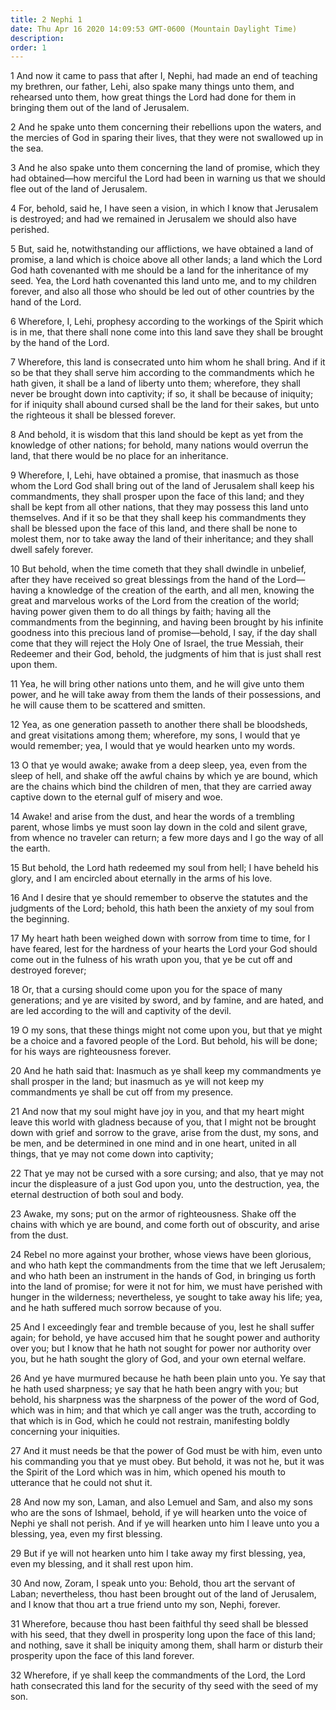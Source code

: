 ```yaml
---
title: 2 Nephi 1
date: Thu Apr 16 2020 14:09:53 GMT-0600 (Mountain Daylight Time)
description: 
order: 1
---
```


<p>
  1 And now it came to pass that after I, Nephi, had made an end of teaching my
  brethren, our father, Lehi, also spake many things unto them, and rehearsed
  unto them, how great things the Lord had done for them in bringing them out of
  the land of Jerusalem.
</p>
<p>
  2 And he spake unto them concerning their rebellions upon the waters, and the
  mercies of God in sparing their lives, that they were not swallowed up in the
  sea.
</p>
<p>
  3 And he also spake unto them concerning the land of promise, which they had
  obtained&#x2014;how merciful the Lord had been in warning us that we should
  flee out of the land of Jerusalem.
</p>
<p>
  4 For, behold, said he, I have seen a vision, in which I know that Jerusalem
  is destroyed; and had we remained in Jerusalem we should also have perished.
</p>
<p>
  5 But, said he, notwithstanding our afflictions, we have obtained a land of
  promise, a land which is choice above all other lands; a land which the Lord
  God hath covenanted with me should be a land for the inheritance of my seed.
  Yea, the Lord hath covenanted this land unto me, and to my children forever,
  and also all those who should be led out of other countries by the hand of the
  Lord.
</p>
<p>
  6 Wherefore, I, Lehi, prophesy according to the workings of the Spirit which
  is in me, that there shall none come into this land save they shall be brought
  by the hand of the Lord.
</p>
<p>
  7 Wherefore, this land is consecrated unto him whom he shall bring. And if it
  so be that they shall serve him according to the commandments which he hath
  given, it shall be a land of liberty unto them; wherefore, they shall never be
  brought down into captivity; if so, it shall be because of iniquity; for if
  iniquity shall abound cursed shall be the land for their sakes, but unto the
  righteous it shall be blessed forever.
</p>
<p>
  8 And behold, it is wisdom that this land should be kept as yet from the
  knowledge of other nations; for behold, many nations would overrun the land,
  that there would be no place for an inheritance.
</p>
<p>
  9 Wherefore, I, Lehi, have obtained a promise, that inasmuch as those whom the
  Lord God shall bring out of the land of Jerusalem shall keep his commandments,
  they shall prosper upon the face of this land; and they shall be kept from all
  other nations, that they may possess this land unto themselves. And if it so
  be that they shall keep his commandments they shall be blessed upon the face
  of this land, and there shall be none to molest them, nor to take away the
  land of their inheritance; and they shall dwell safely forever.
</p>
<p>
  10 But behold, when the time cometh that they shall dwindle in unbelief, after
  they have received so great blessings from the hand of the Lord&#x2014;having
  a knowledge of the creation of the earth, and all men, knowing the great and
  marvelous works of the Lord from the creation of the world; having power given
  them to do all things by faith; having all the commandments from the
  beginning, and having been brought by his infinite goodness into this precious
  land of promise&#x2014;behold, I say, if the day shall come that they will
  reject the Holy One of Israel, the true Messiah, their Redeemer and their God,
  behold, the judgments of him that is just shall rest upon them.
</p>
<p>
  11 Yea, he will bring other nations unto them, and he will give unto them
  power, and he will take away from them the lands of their possessions, and he
  will cause them to be scattered and smitten.
</p>
<p>
  12 Yea, as one generation passeth to another there shall be bloodsheds, and
  great visitations among them; wherefore, my sons, I would that ye would
  remember; yea, I would that ye would hearken unto my words.
</p>
<p>
  13 O that ye would awake; awake from a deep sleep, yea, even from the sleep of
  hell, and shake off the awful chains by which ye are bound, which are the
  chains which bind the children of men, that they are carried away captive down
  to the eternal gulf of misery and woe.
</p>
<span></span>
<p>
  14 Awake! and arise from the dust, and hear the words of a trembling parent,
  whose limbs ye must soon lay down in the cold and silent grave, from whence no
  traveler can return; a few more days and I go the way of all the earth.
</p>
<p>
  15 But behold, the Lord hath redeemed my soul from hell; I have beheld his
  glory, and I am encircled about eternally in the arms of his love.
</p>
<p>
  16 And I desire that ye should remember to observe the statutes and the
  judgments of the Lord; behold, this hath been the anxiety of my soul from the
  beginning.
</p>
<p>
  17 My heart hath been weighed down with sorrow from time to time, for I have
  feared, lest for the hardness of your hearts the Lord your God should come out
  in the fulness of his wrath upon you, that ye be cut off and destroyed
  forever;
</p>
<p>
  18 Or, that a cursing should come upon you for the space of many generations;
  and ye are visited by sword, and by famine, and are hated, and are led
  according to the will and captivity of the devil.
</p>
<p>
  19 O my sons, that these things might not come upon you, but that ye might be
  a choice and a favored people of the Lord. But behold, his will be done; for
  his ways are righteousness forever.
</p>
<p>
  20 And he hath said that: Inasmuch as ye shall keep my commandments ye shall
  prosper in the land; but inasmuch as ye will not keep my commandments ye shall
  be cut off from my presence.
</p>
<p>
  21 And now that my soul might have joy in you, and that my heart might leave
  this world with gladness because of you, that I might not be brought down with
  grief and sorrow to the grave, arise from the dust, my sons, and be men, and
  be determined in one mind and in one heart, united in all things, that ye may
  not come down into captivity;
</p>
<p>
  22 That ye may not be cursed with a sore cursing; and also, that ye may not
  incur the displeasure of a just God upon you, unto the destruction, yea, the
  eternal destruction of both soul and body.
</p>
<p>
  23 Awake, my sons; put on the armor of righteousness. Shake off the chains
  with which ye are bound, and come forth out of obscurity, and arise from the
  dust.
</p>
<p>
  24 Rebel no more against your brother, whose views have been glorious, and who
  hath kept the commandments from the time that we left Jerusalem; and who hath
  been an instrument in the hands of God, in bringing us forth into the land of
  promise; for were it not for him, we must have perished with hunger in the
  wilderness; nevertheless, ye sought to take away his life; yea, and he hath
  suffered much sorrow because of you.
</p>
<p>
  25 And I exceedingly fear and tremble because of you, lest he shall suffer
  again; for behold, ye have accused him that he sought power and authority over
  you; but I know that he hath not sought for power nor authority over you, but
  he hath sought the glory of God, and your own eternal welfare.
</p>
<p>
  26 And ye have murmured because he hath been plain unto you. Ye say that he
  hath used sharpness; ye say that he hath been angry with you; but behold, his
  sharpness was the sharpness of the power of the word of God, which was in him;
  and that which ye call anger was the truth, according to that which is in God,
  which he could not restrain, manifesting boldly concerning your iniquities.
</p>
<p>
  27 And it must needs be that the power of God must be with him, even unto his
  commanding you that ye must obey. But behold, it was not he, but it was the
  Spirit of the Lord which was in him, which opened his mouth to utterance that
  he could not shut it.
</p>
<p>
  28 And now my son, Laman, and also Lemuel and Sam, and also my sons who are
  the sons of Ishmael, behold, if ye will hearken unto the voice of Nephi ye
  shall not perish. And if ye will hearken unto him I leave unto you a blessing,
  yea, even my first blessing.
</p>
<p>
  29 But if ye will not hearken unto him I take away my first blessing, yea,
  even my blessing, and it shall rest upon him.
</p>
<p>
  30 And now, Zoram, I speak unto you: Behold, thou art the servant of Laban;
  nevertheless, thou hast been brought out of the land of Jerusalem, and I know
  that thou art a true friend unto my son, Nephi, forever.
</p>
<p>
  31 Wherefore, because thou hast been faithful thy seed shall be blessed with
  his seed, that they dwell in prosperity long upon the face of this land; and
  nothing, save it shall be iniquity among them, shall harm or disturb their
  prosperity upon the face of this land forever.
</p>
<p>
  32 Wherefore, if ye shall keep the commandments of the Lord, the Lord hath
  consecrated this land for the security of thy seed with the seed of my son.
</p>
